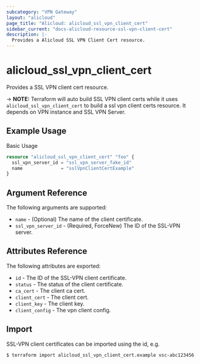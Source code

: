 ```yaml
---
subcategory: "VPN Gateway"
layout: "alicloud"
page_title: "Alicloud: alicloud_ssl_vpn_client_cert"
sidebar_current: "docs-alicloud-resource-ssl-vpn-client-cert"
description: |-
  Provides a Alicloud SSL VPN Client Cert resource.
---
```


# alicloud_ssl_vpn_client_cert

Provides a SSL VPN client cert resource.

-> **NOTE:** Terraform will auto build SSL VPN client certs while it uses `alicloud_ssl_vpn_client_cert` to build a ssl vpn client certs resource.
It depends on VPN instance and SSL VPN Server.

## Example Usage

Basic Usage

```terraform
resource "alicloud_ssl_vpn_client_cert" "foo" {
  ssl_vpn_server_id = "ssl_vpn_server_fake_id"
  name              = "sslVpnClientCertExample"
}
```

## Argument Reference

The following arguments are supported:

- `name` - (Optional) The name of the client certificate.
- `ssl_vpn_server_id` - (Required, ForceNew) The ID of the SSL-VPN server.

## Attributes Reference

The following attributes are exported:

- `id` - The ID of the SSL-VPN client certificate.
- `status` - The status of the client certificate.
- `ca_cert` - The client ca cert.
- `client_cert` - The client cert.
- `client_key` - The client key.
- `client_config` - The vpn client config.

## Import

SSL-VPN client certificates can be imported using the id, e.g.

```shell
$ terraform import alicloud_ssl_vpn_client_cert.example vsc-abc123456
```
